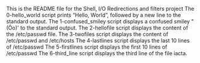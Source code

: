 This is the README file for the Shell, I/O Redirections and filters project
The 0-hello_world script prints “Hello, World”, followed by a new line to the standard output.
The 1-confused_smiley script displays a confused smiley "(Ôo)' to the standard output.
The 2-hellofile script displays  the content of the /etc/passwd file.
The 3-twofiles script displays  the content of /etc/passwd and /etc/hosts
The 4-lastlines script displays  the last 10 lines of /etc/passwd
The 5-firstlines script displays  the first 10 lines of /etc/passwd
The 6-third_line script displays  the  third line of the file iacta.
